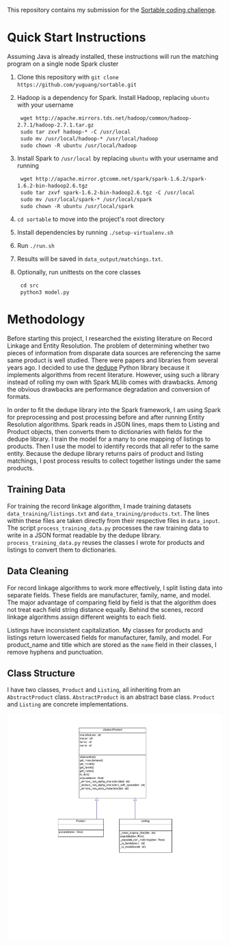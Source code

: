 
This repository contains my submission for the
[Sortable coding challenge](http://sortable.com/challenge/).

# Quick Start Instructions
Assuming Java is already installed, these instructions will run the matching program on a single node Spark cluster

1. Clone this repository with `git clone https://github.com/yuguang/sortable.git`
3. Hadoop is a dependency for Spark. Install Hadoop, replacing `ubuntu` with your username

        wget http://apache.mirrors.tds.net/hadoop/common/hadoop-2.7.1/hadoop-2.7.1.tar.gz
        sudo tar zxvf hadoop-* -C /usr/local
        sudo mv /usr/local/hadoop-* /usr/local/hadoop
        sudo chown -R ubuntu /usr/local/hadoop
    
4. Install Spark to `/usr/local` by replacing `ubuntu` with your username and running
    
        wget http://apache.mirror.gtcomm.net/spark/spark-1.6.2/spark-1.6.2-bin-hadoop2.6.tgz
        sudo tar zxvf spark-1.6.2-bin-hadoop2.6.tgz -C /usr/local
        sudo mv /usr/local/spark-* /usr/local/spark
        sudo chown -R ubuntu /usr/local/spark

2. `cd sortable` to move into the project's root directory
5. Install dependencies by running `./setup-virtualenv.sh`
5. Run `./run.sh`
6. Results will be saved in `data_output/matchings.txt`.
7. Optionally, run unittests on the core classes
 
        cd src
        python3 model.py

# Methodology
Before starting this project, I researched the existing literature on Record Linkage and Entity Resolution. The problem of determining whether two pieces of information from disparate data sources are referencing the same same product is well studied. There were papers and libraries from several years ago. I decided to use the [dedupe](https://github.com/datamade/dedupe) Python library because it implements algorithms from recent literature. However, using such a library instead of rolling my own with Spark MLlib comes with drawbacks. Among the obvious drawbacks are performance degradation and conversion of formats. 
 
 In order to fit the dedupe library into the Spark framework, I am using Spark for preprocessing and post processing before and after running Entity Resolution algorithms. Spark reads in JSON lines, maps them to Listing and Product objects, then converts them to dictionaries with fields for the dedupe library. I train the model for a many to one mapping of listings to products. Then I use the model to identify records that all refer to the same entity. Because the dedupe library returns pairs of product and listing matchings, I post process results to collect together listings under the same products. 
 
## Training Data
 For training the record linkage algorithm, I made training datasets `data_training/listings.txt` and `data_training/products.txt`. The lines within these files are taken directly from their respective files in `data_input`. The script `process_training_data.py` processes the raw training data to write in a JSON format readable by the dedupe library. `process_training_data.py` reuses the classes I wrote for products and listings to convert them to dictionaries. 

## Data Cleaning
For record linkage algorithms to work more effectively, I split listing data into separate fields. These fields are manufacturer, family, name, and model. The major advantage of comparing field by field is that the algorithm does not treat each field string distance equally. Behind the scenes, record linkage algorithms assign different weights to each field.  

Listings have inconsistent capitalization. My classes for products and listings return lowercased fields for manufacturer, family, and model. For product_name and title which are stored as the `name` field in their classes, I remove hyphens and punctuation. 

## Class Structure
I have two classes, `Product` and `Listing`, all inheriting from an `AbstractProduct` class. `AbstractProduct` is an abstract base class. `Product` and `Listing` are concrete implementations. 

![UML class diagram](img/model.png)